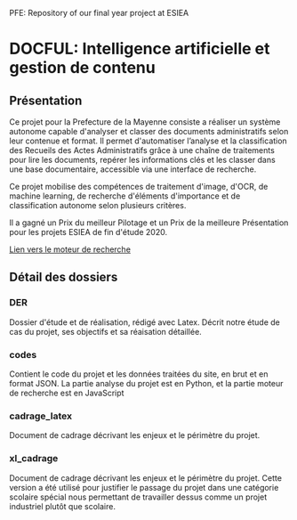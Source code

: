 PFE: Repository of our final year project at ESIEA

# DOCFUL: Intelligence artificielle et gestion de contenu
## Présentation
Ce projet pour la Prefecture de la Mayenne consiste a réaliser un système autonome capable d'analyser et classer des documents administratifs selon leur contenue et format.
Il permet d'automatiser l’analyse et la classification des Recueils des Actes Administratifs grâce à une chaîne de traitements pour lire les documents, repérer les informations clés et les classer dans une base documentaire, accessible via une interface de recherche.

Ce projet mobilise des compétences de traitement d'image, d'OCR, de machine learning, de recherche d'éléments d'importance et de classification autonome selon plusieurs critères.

Il a gagné un Prix du meilleur Pilotage et un Prix de la meilleure Présentation pour les projets ESIEA de fin d'étude 2020. 


[Lien vers le moteur de recherche](https://ujcqr.csb.app/)


## Détail des dossiers
### DER
Dossier d'étude et de réalisation, rédigé avec Latex.
Décrit notre étude de cas du projet, ses objectifs et sa réaisation détaillée.

### codes
Contient le code du projet et les données traitées du site, en brut et en format JSON.
La partie analyse du projet est en Python, et la partie moteur de recherche est en JavaScript

### cadrage_latex
Document de cadrage décrivant les enjeux et le périmètre du projet.

### xl_cadrage
Document de cadrage décrivant les enjeux et le périmètre du projet.
Cette version a été utilisé pour justifier le passage du projet dans une catégorie scolaire spécial nous permettant de travailler dessus comme un projet industriel plutôt que scolaire.
